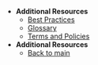 - **Additional Resources**
  - [Best Practices](additional-resources/best-practices)
  - [Glossary](additional-resources/term-definitions)
  - [Terms and Policies](additional-resources/terms-and-policies)
- **Additional Resources**
  - [Back to main](/prerequisites-for-onboarding)
